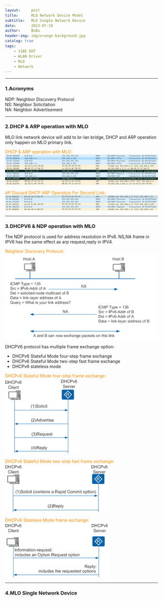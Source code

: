 ```yaml
---
layout:     post
title:      MLO Network Device Model
subtitle:   MLO Single Network Device
date:       2023-07-19
author:     BuBu
header-img: img/orange-background.jpg
catalog: true
tags:
    - 11BE EHT
    - WLAN Driver
    - MLO
    - Network
---
```


----------
### 1.Acronyms

NDP: Neighbor Discovery Protocol  
NS: Neighbor Solicitation  
NA: Neighbor Advertisement


----------

### 2.DHCP & ARP operation with MLO 

MLO link network device will add to br-lan bridge, DHCP and ARP operation only happen on MLO primary link.   

<font color="#FF8C00">DHCP & ARP operation with MLO:  </font> 
<img src="/img/post/2023-07-14-IPV4-DHCP-ARP-MLO-Operation.png"/>

<font color="#FF8C00">AP Discard DHCP ARP Operation For Second Link:  </font> 
<img src="/img/post/2023-07-14-AP-Discard-DHCP-ARP-Operation-For-Second-Link.png"/>

----------

### 3.DHCPV6 & NDP operation with MLO 

The NDP protocol is used for address resolution in IPv6. NS,NA frame in IPV6 has the same effect as arp request,reply in IPV4.   

<font color="#FF8C00">Neighbor Discovery Protocol:  </font> 
<img src="/img/post/2023-07-19-Neighbor-Discovery-Protocol.png"/>



DHCPV6 protocol has multiple frame exchange option:    

- DHCPv6 Stateful Mode four-step frame exchange  
- DHCPv6 Stateful Mode two-step fast frame exchange
- DHCPv6 stateless mode

<font color="#FF8C00">DHCPv6 Stateful Mode four-step frame exchange:  </font>   
<img src="/img/post/2023-07-19-DHCPv6-Stateful-four-step-frame-exchange.png"/>

<font color="#FF8C00">DHCPv6 Stateful Mode two-step fast frame exchange:  </font>   
<img src="/img/post/2023-07-19-DHCPv6-Stateful-two-step-fast-frame-exchange.png"/>

<font color="#FF8C00">DHCPv6 Stateless Mode frame exchange:  </font>   
<img src="/img/post/2023-07-19-DHCPv6-stateless-mode-frame-exchange.png"/>

----------

### 4.MLO Single Network Device

